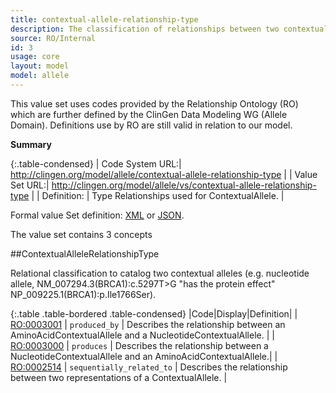```yaml
---
title: contextual-allele-relationship-type
description: The classification of relationships between two contextual alleles.
source: RO/Internal
id: 3
usage: core
layout: model
model: allele
---
```


This value set uses codes provided by the Relationship Ontology (RO) which are further defined by the ClinGen Data Modeling WG (Allele Domain).  Definitions use by RO are still valid in relation to our model.

__Summary__

{:.table-condensed}
| Code System URL:| http://clingen.org/model/allele/contextual-allele-relationship-type |
| Value Set URL:| http://clingen.org/model/allele/vs/contextual-allele-relationship-type |
| Definition: | Type Relationships used for ContextualAllele. |


Formal value Set definition: [XML]() or [JSON]().

The value set contains 3 concepts

##ContextualAlleleRelationshipType

Relational classification to catalog two contextual alleles (e.g. nucleotide allele, NM\_007294.3(BRCA1):c.5297T>G "has the protein effect" NP\_009225.1(BRCA1):p.Ile1766Ser).

{:.table .table-bordered .table-condensed}
|Code|Display|Definition|
| [RO:0003001](http://www.obobrowser.org/browser/public_ro/term/RO:0003001) | `produced_by` | Describes the relationship between an AminoAcidContextualAllele  and a NucleotideContextualAllele. |
| [RO:0003000](http://www.obobrowser.org/browser/public_ro/term/RO:0003000) | `produces` | Describes the relationship between a NucleotideContextualAllele and an AminoAcidContextualAllele.|
| [RO:0002514](http://www.obobrowser.org/browser/public_ro/term/RO:0002514) | `sequentially_related_to` | Describes the relationship between two representations of a ContextualAllele. |

